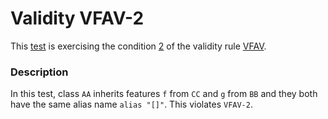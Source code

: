 # Validity VFAV-2

This [test](.) is exercising the condition [2](../Readme.md) of the validity rule [VFAV](../../vfav/Readme.md).

### Description

In this test, class `AA` inherits features `f` from `CC` and `g` from `BB` and they both have the same alias name `alias "[]"`. This violates `VFAV-2`.


